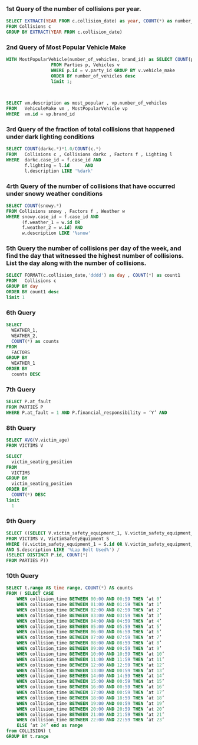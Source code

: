 ### 1st Query of the number of collisions per year.
```SQL
SELECT EXTRACT(YEAR FROM c.collision_date) as year, COUNT(*) as number_of_collisions
FROM Collisions c 
GROUP BY EXTRACT(YEAR FROM c.collision_date) 
```

### 2nd Query of Most Popular Vehicle Make
```SQL
WITH MostPopularVehicle(number_of_vehicles, brand_id) as SELECT COUNT(p.id) as number_of_vehicles, v.vehicle_make as brand_id
			     FROM Parties p, Vehicles v
			     WHERE p.id = v.party_id GROUP BY v.vehicle_make
			     ORDER BY number_of_vehicles desc
			     limit 1;
			     

			     
SELECT vm.description as most_popular , vp.number_of_vehicles 
FROM   VehiculeMake vm , MostPopularVehicle vp 
WHERE  vm.id = vp.brand_id
```

### 3rd Query of the fraction of total collisions that happened under dark lighting conditions
```SQL
SELECT COUNT(darkc.*)*1.0/COUNT(c.*)
FROM   Collisions c , Collisions darkc , Factors f , Lighting l
WHERE  darkc.case_id = f.case_id AND 
       f.lighting = l.id	  AND
       l.description LIKE '%dark'
```

### 4rth Query of the number of collisions that have occurred under snowy weather conditions
```SQL
SELECT COUNT(snowy.*)
FROM Collisions snowy , Factors f , Weather w 
WHERE snowy.case_id = f.case_id AND
      (f.weather_1 = w.id OR
      f.weather_2 = w.id) AND
      w.description LIKE '%snow' 
```

### 5th Query the number of collisions per day of the week, and find the day that witnessed the highest number of collisions. List the day along with the number of collisions.
```SQL
SELECT FORMAT(c.collision_date,'dddd') as day , COUNT(*) as count1 
FROM   Collisions c 
GROUP BY day
ORDER BY count1 desc
limit 1
```

### 6th Query
```SQL
SELECT
  WEATHER_1,
  WEATHER_2,
  COUNT(*) as counts
FROM
  FACTORS
GROUP BY
  WEATHER_1
ORDER BY
  counts DESC
```

### 7th Query
```SQL
SELECT P.at_fault 
FROM PARTIES P
WHERE P.at_fault = 1 AND P.financial_responsibility = ‘Y’ AND 
```

### 8th Query
```SQL
SELECT AVG(V.victim_age)
FROM VICTIMS V

SELECT
  victim_seating_position
FROM
  VICTIMS
GROUP BY
  victim_seating_position
ORDER BY
  COUNT(*) DESC
limit
  1
```

### 9th Query
```SQL
SELECT ((SELECT V.victim_safety_equipment_1, V.victim_safety_equipment_2, COUNT(*)
FROM VICTIMS V, VictimSafetyEquipment S
WHERE (V.victim_safety_equipment_1 = S.id OR V.victim_safety_equipment_2 = S.id)
AND S.description LIKE '%Lap Belt Used%') / 
(SELECT DISTINCT P.id, COUNT(*)
FROM PARTIES P))
```

### 10th Query
```SQL
SELECT t.range AS time range, COUNT(*) AS counts
FROM ( SELECT CASE
	WHEN collision_time BETWEEN 00:00 AND 00:59 THEN ’at 0’
	WHEN collision_time BETWEEN 01:00 AND 01:59 THEN ’at 1’
	WHEN collision_time BETWEEN 02:00 AND 02:59 THEN ’at 2’
	WHEN collision_time BETWEEN 03:00 AND 03:59 THEN ’at 3’
	WHEN collision_time BETWEEN 04:00 AND 04:59 THEN ’at 4’
	WHEN collision_time BETWEEN 05:00 AND 05:59 THEN ’at 5’
	WHEN collision_time BETWEEN 06:00 AND 06:59 THEN ’at 6’
	WHEN collision_time BETWEEN 07:00 AND 07:59 THEN ’at 7’
	WHEN collision_time BETWEEN 08:00 AND 08:59 THEN ’at 8’
	WHEN collision_time BETWEEN 09:00 AND 09:59 THEN ’at 9’
	WHEN collision_time BETWEEN 10:00 AND 10:59 THEN ’at 10’
	WHEN collision_time BETWEEN 11:00 AND 11:59 THEN ’at 11’
	WHEN collision_time BETWEEN 12:00 AND 12:59 THEN ’at 12’
	WHEN collision_time BETWEEN 13:00 AND 00:59 THEN ’at 13’
	WHEN collision_time BETWEEN 14:00 AND 14:59 THEN ’at 14’
	WHEN collision_time BETWEEN 15:00 AND 00:59 THEN ’at 15’
	WHEN collision_time BETWEEN 16:00 AND 00:59 THEN ’at 16’
	WHEN collision_time BETWEEN 17:00 AND 00:59 THEN ’at 17’
	WHEN collision_time BETWEEN 18:00 AND 18:59 THEN ’at 18’
	WHEN collision_time BETWEEN 19:00 AND 00:59 THEN ’at 19’
	WHEN collision_time BETWEEN 20:00 AND 20:59 THEN ’at 20’
	WHEN collision_time BETWEEN 21:00 AND 21:59 THEN ’at 21’
	WHEN collision_time BETWEEN 22:00 AND 22:59 THEN ’at 23’
	ELSE ‘at 24’ end as range
from COLLISION) t
GROUP BY t.range
```
